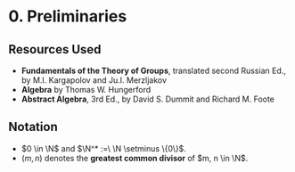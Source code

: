 # 0. Preliminaries

## Resources Used

* **Fundamentals of the Theory of Groups**, translated second Russian Ed., by M.I. Kargapolov and Ju.I. Merzljakov
* **Algebra** by Thomas W. Hungerford
* **Abstract Algebra**, 3rd Ed., by David S. Dummit and Richard M. Foote

## Notation

* $0 \in \N$ and $\N^* :=\ \N \setminus \{0\}$.
* $(m,n)$ denotes the **greatest common divisor** of $m, n \in \N$.
<!-- * $\text{Im }f$ denotes the **image** of a function $f: A \to B$, so does the $f(A)$. -->
<!-- * For a function $f: A \to B$, the **fiber of $f$ over $b \in B$** is defined as the **preimage** of $\{b\}$. That is, the elements of $A$ that maps to $b$. -->
